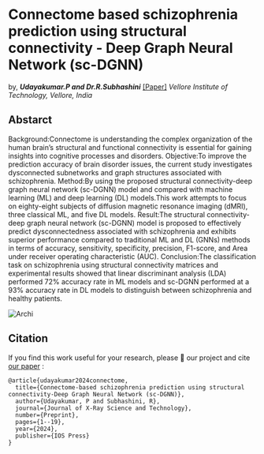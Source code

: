
# Connectome based schizophrenia prediction using structural connectivity - Deep Graph Neural Network (sc-DGNN)
by, _**Udayakumar.P and Dr.R.Subhashini**_ [[Paper]](https://content.iospress.com/articles/journal-of-x-ray-science-and-technology/xst230426)
_Vellore Institute of Technology, Vellore, India_
## Abstarct 
Background:Connectome is understanding the complex organization of the human brain’s structural and functional connectivity is essential for gaining insights into cognitive processes and disorders. Objective:To improve the prediction accuracy of brain disorder issues, the current study investigates dysconnected subnetworks and graph structures associated with schizophrenia. Method:By using the proposed structural connectivity-deep graph neural network (sc-DGNN) model and compared with machine learning (ML) and deep learning (DL) models.This work attempts to focus on eighty-eight subjects of diffusion magnetic resonance imaging (dMRI), three classical ML, and five DL models. Result:The structural connectivity-deep graph neural network (sc-DGNN) model is proposed to effectively predict dysconnectedness associated with schizophrenia and exhibits superior performance compared to traditional ML and DL (GNNs) methods in terms of accuracy, sensitivity, specificity, precision, F1-score, and Area under receiver operating characteristic (AUC). Conclusion:The classification task on schizophrenia using structural connectivity matrices and experimental results showed that linear discriminant analysis (LDA) performed 72% accuracy rate in ML models and sc-DGNN performed at a 93% accuracy rate in DL models to distinguish between schizophrenia and healthy patients.


![Archi](https://github.com/udayameister/sc-DGNN/assets/13063426/cd721378-8c04-40f7-8fa9-a063800052a9)
## Citation
If you find this work useful for your research, please 🌟 our project and cite [our paper](https://content.iospress.com/articles/journal-of-x-ray-science-and-technology/xst230426) :
```
@article{udayakumar2024connectome,
  title={Connectome-based schizophrenia prediction using structural connectivity-Deep Graph Neural Network (sc-DGNN)},
  author={Udayakumar, P and Subhashini, R},
  journal={Journal of X-Ray Science and Technology},
  number={Preprint},
  pages={1--19},
  year={2024},
  publisher={IOS Press}
}
```
